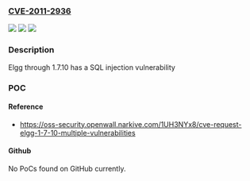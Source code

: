 ### [CVE-2011-2936](https://cve.mitre.org/cgi-bin/cvename.cgi?name=CVE-2011-2936)
![](https://img.shields.io/static/v1?label=Product&message=Elgg&color=blue)
![](https://img.shields.io/static/v1?label=Version&message=through%201.7.10%20&color=brightgreen)
![](https://img.shields.io/static/v1?label=Vulnerability&message=unspecified&color=brightgreen)

### Description

Elgg through 1.7.10 has a SQL injection vulnerability

### POC

#### Reference
- https://oss-security.openwall.narkive.com/1UH3NYx8/cve-request-elgg-1-7-10-multiple-vulnerabilities

#### Github
No PoCs found on GitHub currently.

